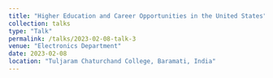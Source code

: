 ```yaml
---
title: "Higher Education and Career Opportunities in the United States"
collection: talks
type: "Talk"
permalink: /talks/2023-02-08-talk-3
venue: "Electronics Department"
date: 2023-02-08
location: "Tuljaram Chaturchand College, Baramati, India"
---
```


